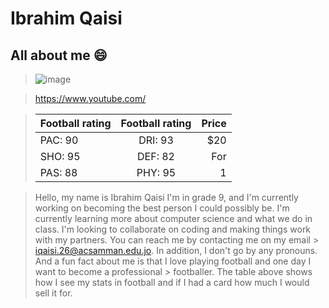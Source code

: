 # Ibrahim Qaisi 
## All about me 😄 

>![image](https://user-images.githubusercontent.com/123292211/213929879-ea4d997a-56f4-456d-992c-d162d1455bb6.png)

> https://www.youtube.com/

>| Football rating| Football rating| Price  |
>| ------------- |:-------------:| -----:|
>| PAC: 90 | DRI: 93 | $20|
>| SHO: 95 | DEF: 82 | For |
>| PAS: 88 | PHY: 95 |  1  |

> Hello, my name is Ibrahim Qaisi I'm in grade 9, and I'm currently working on becoming the best person I could possibly be. I'm currently learning more about computer 
> science and what we do in class. I'm looking to collaborate on coding and making things work with my partners. You can reach me by contacting me on my email > 
> iqaisi.26@acsamman.edu.jo. In addition, I don't go by any pronouns. And a fun fact about me is that I love playing football and one day I want to become a professional >
> footballer. The table above shows how I see my stats in football and if I had a card how much I would sell it for.
